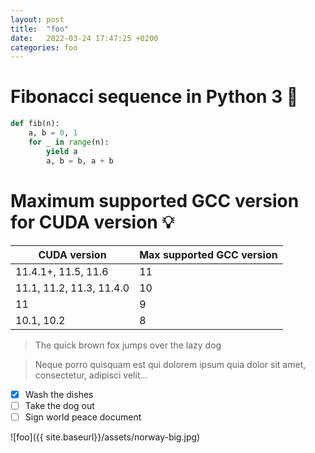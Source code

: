 ```yaml
---
layout: post
title:  "foo"
date:   2022-03-24 17:47:25 +0200
categories: foo
---
```


# Fibonacci sequence in Python 3 📜

```python
def fib(n):
    a, b = 0, 1
    for _ in range(n):
        yield a
        a, b = b, a + b
```

# Maximum supported GCC version for CUDA version 💡

| CUDA version      | Max supported GCC version |
| ----------- | ----------- |
| 11.4.1+, 11.5, 11.6      | 11       |
| 11.1, 11.2, 11.3, 11.4.0   | 10        |
| 11 | 9 |
| 10.1, 10.2 | 8 |

> The quick brown fox jumps over the lazy dog

> Neque porro quisquam est qui dolorem ipsum quia dolor sit amet, consectetur, adipisci velit...

- [x] Wash the dishes
- [ ] Take the dog out
- [ ] Sign world peace document

![foo]({{ site.baseurl}}/assets/norway-big.jpg)